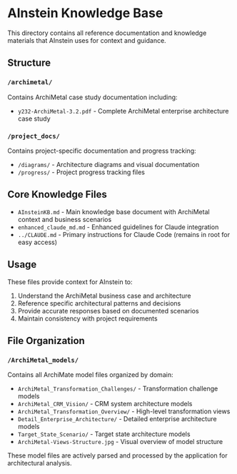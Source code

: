 # AInstein Knowledge Base

This directory contains all reference documentation and knowledge materials that AInstein uses for context and guidance.

## Structure

### `/archimetal/`
Contains ArchiMetal case study documentation including:
- `y232-ArchiMetal-3.2.pdf` - Complete ArchiMetal enterprise architecture case study

### `/project_docs/`
Contains project-specific documentation and progress tracking:
- `/diagrams/` - Architecture diagrams and visual documentation
- `/progress/` - Project progress tracking files


## Core Knowledge Files

- `AInsteinKB.md` - Main knowledge base document with ArchiMetal context and business scenarios
- `enhanced_claude_md.md` - Enhanced guidelines for Claude integration
- `../CLAUDE.md` - Primary instructions for Claude Code (remains in root for easy access)

## Usage

These files provide context for AInstein to:
1. Understand the ArchiMetal business case and architecture
2. Reference specific architectural patterns and decisions
3. Provide accurate responses based on documented scenarios
4. Maintain consistency with project requirements

## File Organization

### `/ArchiMetal_models/`
Contains all ArchiMate model files organized by domain:
- `ArchiMetal_Transformation_Challenges/` - Transformation challenge models
- `ArchiMetal_CRM_Vision/` - CRM system architecture models
- `ArchiMetal_Transformation_Overview/` - High-level transformation views
- `Detail_Enterprise_Architecture/` - Detailed enterprise architecture models
- `Target_State_Scenario/` - Target state architecture models
- `ArchiMetal-Views-Structure.jpg` - Visual overview of model structure

These model files are actively parsed and processed by the application for architectural analysis.